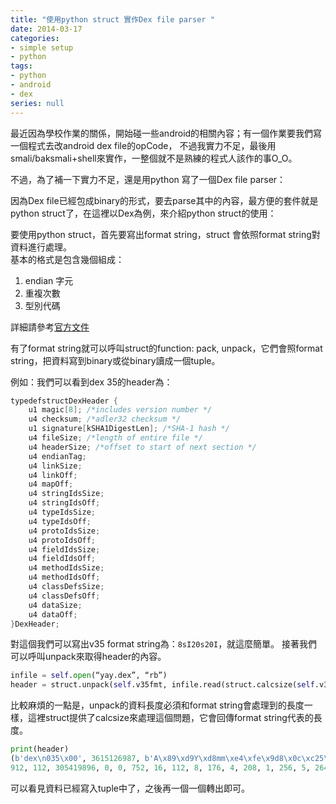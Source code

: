 ```yaml
---
title: "使用python struct 實作Dex file parser "
date: 2014-03-17
categories:
- simple setup
- python
tags:
- python
- android
- dex
series: null
---
```


最近因為學校作業的關係，開始碰一些android的相關內容；有一個作業要我們寫一個程式去改android dex file的opCode，
不過我實力不足，最後用smali/baksmali+shell來實作，一整個就不是熟練的程式人該作的事O\_O。  
<!--more-->
不過，為了補一下實力不足，還是用python 寫了一個Dex file parser：  

因為Dex file已經包成binary的形式，要去parse其中的內容，最方便的套件就是python struct了，在這裡以Dex為例，來介紹python struct的使用：  

要使用python struct，首先要寫出format string，struct 會依照format string對資料進行處理。  
基本的格式是包含幾個組成：
1. endian 字元
2. 重複次數
3. 型別代碼

詳細請參考[官方文件](https://docs.python.org/3/library/struct.html)

有了format string就可以呼叫struct的function: pack, unpack，它們會照format string，把資料寫到binary或從binary讀成一個tuple。  

例如：我們可以看到dex 35的header為：  

```c
typedefstructDexHeader {  
    u1 magic[8]; /*includes version number */  
    u4 checksum; /*adler32 checksum */  
    u1 signature[kSHA1DigestLen]; /*SHA-1 hash */  
    u4 fileSize; /*length of entire file */  
    u4 headerSize; /*offset to start of next section */  
    u4 endianTag;  
    u4 linkSize;  
    u4 linkOff;  
    u4 mapOff;  
    u4 stringIdsSize;  
    u4 stringIdsOff;  
    u4 typeIdsSize;  
    u4 typeIdsOff;  
    u4 protoIdsSize;  
    u4 protoIdsOff;  
    u4 fieldIdsSize;  
    u4 fieldIdsOff;  
    u4 methodIdsSize;  
    u4 methodIdsOff;  
    u4 classDefsSize;  
    u4 classDefsOff;  
    u4 dataSize;  
    u4 dataOff;  
}DexHeader;    
```

對這個我們可以寫出v35 format string為：`8sI20s20I`，就這麼簡單。 接著我們可以呼叫unpack來取得header的內容。  
```python
infile = self.open(“yay.dex”, “rb”)  
header = struct.unpack(self.v35fmt, infile.read(struct.calcsize(self.v35fmt)))  
```
比較麻煩的一點是，unpack的資料長度必須和format string會處理到的長度一樣，這裡struct提供了calcsize來處理這個問題，它會回傳format string代表的長度。  
```python
print(header)
(b'dex\n035\x00', 3615126987, b'A\x89\xd9Y\xd8mm\xe4\xfe\x9d8\x0c\xc25\xbc\xcc\x9b\x86\xbd)',
912, 112, 305419896, 0, 0, 752, 16, 112, 8, 176, 4, 208, 1, 256, 5, 264, 1, 304, 576, 336)    
```
可以看見資料已經寫入tuple中了，之後再一個一個轉出即可。